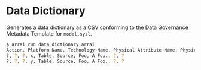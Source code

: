 # Data Dictionary

Generates a data dictionary as a CSV conforming to the Data Governance Metadata Template for `model.sysl`.

```bash
$ arrai run data_dictionary.arrai
Action, Platform Name, Technology Name, Physical Attribute Name, Physical Object Type, Physical Object Container Name, Physical Object Name, Physical Object Description, Business Term, Attribute Business Description
?, ?, ?, x, Table, Source, Foo, A Foo., ?, ?
?, ?, ?, y, Table, Source, Foo, A Foo., ?, ?
```
